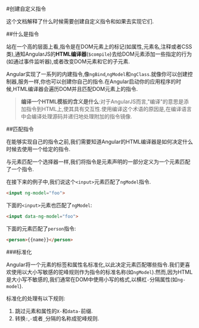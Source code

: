 #创建自定义指令

这个文档解释了什么时候需要创建自定义指令和如果去实现它们.

##什么是指令

站在一个高的层面上看,指令是在DOM元素上的标记(如属性,元素名,注释或者CSS类),通知AngularJS的**HTML编译器**(`$compile`)去给DOM元素添加一些指定的行为(如通过事件监听器),或者改变DOM元素和它的子元素.

Angular实现了一系列的内建指令,像`ngBind`,`ngModel`和`ngClass`.就像你可以创建控制器,服务一样,你也可以创建你自己的指令.在Angular启动你的应用程序的时候,HTML编译器会遍历DOM并且匹配DOM元素上的指令.

>  **编译一个HTML模板的含义是什么**:对于AngularJS而言,"编译"的意思是添加指令到HTML上,使其具有交互性.使用编译这个术语的原因是,在编译语言中会编译处理源码并递归地处理附加的指令镜像.

##匹配指令

在能够实现自己的指令之前,我们需要知道Angular的HTML编译器是如何决定什么时候去使用一个给定的指令.

与元素匹配一个选择器一样,我们将指令是元素声明的一部分定义为一个元素匹配了一个指令.

在接下来的例子中,我们说这个`<input>`元素匹配了`ngModel`指令.
```html
<input ng-model="foo">
```
下面的`<input>`元素也匹配了`ngModel`:
```html
<input data-ng-model="foo">
```
下面的元素匹配了`person`指令:
```html
<person>{{name}}</person>
```

###标准化

Angular将一个元素的标签和属性名标准化,以此决定元素匹配哪些指令.我们更喜欢使用以大小写敏感的驼峰规则作为指令的标准名称(如`ngModel`).然而,因为HTML是大小写不敏感的,我们通常在DOM中使用小写的格式,以横杠`-`分隔属性(如`ng-model`).

标准化的处理有以下规则:

1.  跳过元素和属性的`X-`和`data-`前缀.
2.  转换`:`,`-`或者`_`分隔的名称成驼峰规则.  

